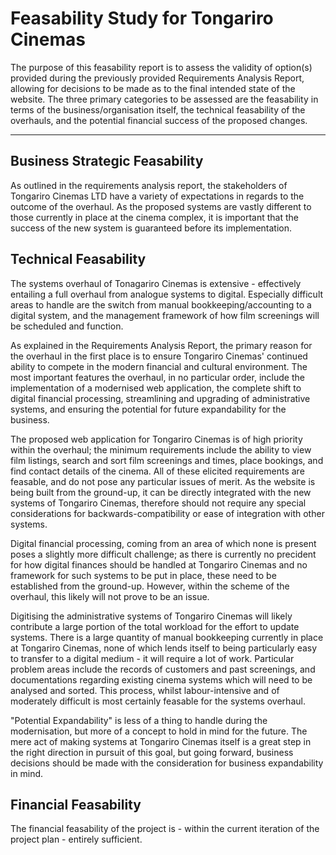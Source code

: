 # Feasability Study for Tongariro Cinemas
The purpose of this feasability report is to assess the validity of option(s) provided during the previously provided Requirements Analysis Report, allowing for decisions to be made as to the final intended state of the website. The three primary categories to be assessed are the feasability in terms of the business/organisation itself, the technical feasability of the overhauls, and the potential financial success of the proposed changes.

---

## Business Strategic Feasability
As outlined in the requirements analysis report, the stakeholders of Tongariro Cinemas LTD have a variety of expectations in regards to the outcome of the overhaul. As the proposed systems are vastly different to those currently in place at the cinema complex, it is important that the success of the new system is guaranteed before its implementation.

## Technical Feasability
The systems overhaul of Tonagariro Cinemas is extensive - effectively entailing a full overhaul from analogue systems to digital. Especially difficult areas to handle are the switch from manual bookkeeping/accounting to a digital system, and the management framework of how film screenings will be scheduled and function.

As explained in the Requirements Analysis Report, the primary reason for the overhaul in the first place is to ensure Tongariro Cinemas' continued ability to compete in the modern financial and cultural environment. The most important features the overhaul, in no particular order, include the implementation of a modernised web application, the complete shift to digital financial processing, streamlining and upgrading of administrative systems, and ensuring the potential for future expandability for the business.

The proposed web application for Tongariro Cinemas is of high priority within the overhaul; the minimum requirements include the ability to view film listings, search and sort film screenings and times, place bookings, and find contact details of the cinema. All of these elicited requirements are feasable, and do not pose any particular issues of merit. As the website is being built from the ground-up, it can be directly integrated with the new systems of Tongariro Cinemas, therefore should not require any special considerations for backwards-compatibility or ease of integration with other systems.

Digital financial processing, coming from an area of which none is present poses a slightly more difficult challenge; as there is currently no precident for how digital finances should be handled at Tongariro Cinemas and no framework for such systems to be put in place, these need to be established from the ground-up. However, within the scheme of the overhaul, this likely will not prove to be an issue.

Digitising the administrative systems of Tongariro Cinemas will likely contribute a large portion of the total workload for the effort to update systems. There is a large quantity of manual bookkeeping currently in place at Tongariro Cinemas, none of which lends itself to being particularly easy to transfer to a digital medium - it will require a lot of work. Particular problem areas include the records of customers and past screenings, and documentations regarding existing cinema systems which will need to be analysed and sorted. This process, whilst labour-intensive and of moderately difficult is most certainly feasable for the systems overhaul.

"Potential Expandability" is less of a thing to handle during the modernisation, but more of a concept to hold in mind for the future. The mere act of making systems at Tongariro Cinemas itself is a great step in the right direction in pursuit of this goal, but going forward, business decisions should be made with the consideration for business expandability in mind.

## Financial Feasability
The financial feasability of the project is - within the current iteration of the project plan - entirely sufficient. 
